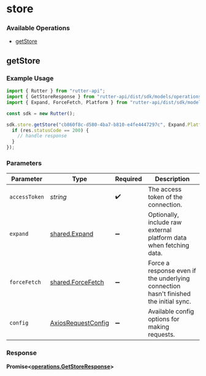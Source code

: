 # store

### Available Operations

* [getStore](#getstore)

## getStore

### Example Usage

```typescript
import { Rutter } from "rutter-api";
import { GetStoreResponse } from "rutter-api/dist/sdk/models/operations";
import { Expand, ForceFetch, Platform } from "rutter-api/dist/sdk/models/shared";

const sdk = new Rutter();

sdk.store.getStore("cb860f8c-d580-4ba7-b810-e4fe4447297c", Expand.PlatformData, ForceFetch.False).then((res: GetStoreResponse) => {
  if (res.statusCode == 200) {
    // handle response
  }
});
```

### Parameters

| Parameter                                                                            | Type                                                                                 | Required                                                                             | Description                                                                          |
| ------------------------------------------------------------------------------------ | ------------------------------------------------------------------------------------ | ------------------------------------------------------------------------------------ | ------------------------------------------------------------------------------------ |
| `accessToken`                                                                        | *string*                                                                             | :heavy_check_mark:                                                                   | The access token of the connection.                                                  |
| `expand`                                                                             | [shared.Expand](../../models/shared/expand.md)                                       | :heavy_minus_sign:                                                                   | Optionally, include raw external platform data when fetching data.                   |
| `forceFetch`                                                                         | [shared.ForceFetch](../../models/shared/forcefetch.md)                               | :heavy_minus_sign:                                                                   | Force a response even if the underlying connection hasn't finished the initial sync. |
| `config`                                                                             | [AxiosRequestConfig](https://axios-http.com/docs/req_config)                         | :heavy_minus_sign:                                                                   | Available config options for making requests.                                        |


### Response

**Promise<[operations.GetStoreResponse](../../models/operations/getstoreresponse.md)>**

